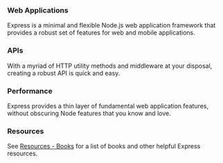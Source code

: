 <div id="#web-applications">
  <h3>Web Applications</h3>

  Express is a minimal and flexible Node.js web application framework that provides
  a robust set of features for web and mobile applications.

</div>

<div id="#apis">
  <h3>APIs</h3>

  With a myriad of HTTP utility methods and middleware at your
  disposal, creating a robust API is quick and easy.

</div>

<div id="#performance">
  <h3>Performance</h3>

  Express provides a thin layer of fundamental web application features, without obscuring
  Node features that you know and love.

</div>

<div id="#resource">
  <h3>Resources</h3>

  See [Resources - Books](./resources/books.html)  for a list of books and other helpful Express resources.
  
</div>
